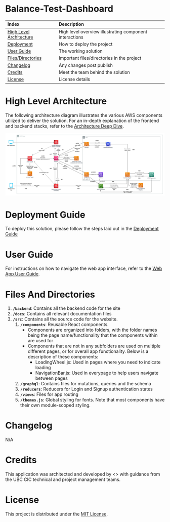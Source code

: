 # Balance-Test-Dashboard

| Index                                               | Description                                             |
| :-------------------------------------------------- | :------------------------------------------------------ |
| [High Level Architecture](#High-Level-Architecture) | High level overview illustrating component interactions |
| [Deployment](#Deployment-Guide)                     | How to deploy the project                               |
| [User Guide](#User-Guide)                           | The working solution                                    |
| [Files/Directories](#Files-And-Directories)         | Important files/directories in the project              |
| [Changelog](#Changelog)                             | Any changes post publish                                |
| [Credits](#Credits)                                 | Meet the team behind the solution                       |
| [License](#License)                                 | License details                                         |

# High Level Architecture

The following architecture diagram illustrates the various AWS components utliized to deliver the solution. For an in-depth explanation of the frontend and backend stacks, refer to the [Architecture Deep Dive](docs/ArchitectureDeepDive.md).

![Alt text](docs/images/architecture_diagram.png)

# Deployment Guide

To deploy this solution, please follow the steps laid out in the [Deployment Guide](docs/DeploymentGuide.md)

# User Guide

For instructions on how to navigate the web app interface, refer to the [Web App User Guide](docs/UserGuide.md).

# Files And Directories

<!-- ```text
.
├── amplify
├── backend/
├── node_modules
├── public
├── frontend
│   ├── src/
│   │   ├── actions
│   |   ├── assets/images
│   │   ├── components/
│   │   │   ├── AdminDashboard/
│   │   │   ├── authentication/
│   │   │   ├── Rankings/
│   │   │   ├── ResearcherProfile/
│   │   │   ├── SearchResearchers/
│   │   │   │   ├── AdvancedSearch/
|   │   │   │   └── Search/
|   │   │   ├── Metrics/
|   │   │   ├── LoadingWheel.js
|   │   │   └── NavigationBar.js
|   │   ├── graphql/
|   │   ├── reducers/
|   │   ├── views/
|   │   ├── .gitignore
|   │   ├── App.css
|   │   ├── App.js
|   │   ├── App.test.js
|   │   ├── aws-exports.js
|   │   ├── index.css
|   │   ├── index.js
|   │   ├── reportWebVitals.js
|   │   ├── setupTests.js
|   │   └── themes.js
├── .gitignore
├── .graphqlconfig.yml
├── package-lock.json
├── package.json
└── README.md
``` -->

1. **`/backend`**: Contains all the backend code for the site
2. **`/docs`**: Contains all relevant documentation files
3. **`/src`**: Contains all the source code for the website.
   1. **`/components`**: Reusable React components.
      - Components are organized into folders, with the folder names being the page name/functionality that the components within are used for
      - Components that are not in any subfolders are used on multiple different pages, or for overall app functionality. Below is a description of these components:
        - LoadingWheel.js: Used in pages where you need to indicate loading
        - NavigationBar.js: Used in everypage to help users navigate between pages
   2. **`/graphql`**: Contains files for mutations, queries and the schema
   3. **`/reducers`**: Reducers for Login and Signup authentication states
   4. **`/views`**: Files for app routing
   5. **`/themes.js`**: Global styling for fonts. Note that most components have their own module-scoped styling.

# Changelog

N/A

# Credits

This application was architected and developed by <> with guidance from the UBC CIC technical and project management teams.

# License

This project is distributed under the [MIT License](LICENSE).

